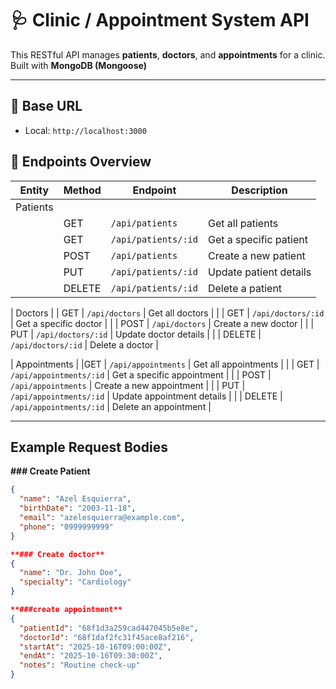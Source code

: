 # 🩺 Clinic / Appointment System API

This RESTful API manages **patients**, **doctors**, and **appointments** for a clinic.  
Built with **MongoDB (Mongoose)**

---

## 🚀 Base URL

- Local: `http://localhost:3000`

## 📍 Endpoints Overview

| **Entity** | **Method** | **Endpoint** | **Description** |
|-------------|-------------|---------------|------------------|
| Patients 
|  |GET     | `/api/patients` | Get all patients |
|  | GET    | `/api/patients/:id` | Get a specific patient |
|  | POST   | `/api/patients` | Create a new patient |
|  | PUT    | `/api/patients/:id` | Update patient details |
|  | DELETE | `/api/patients/:id` | Delete a patient |


| Doctors 
|  | GET    | `/api/doctors` | Get all doctors |
|  | GET    | `/api/doctors/:id` | Get a specific doctor |
|  | POST   | `/api/doctors` | Create a new doctor |
|  | PUT    | `/api/doctors/:id` | Update doctor details |
|  | DELETE | `/api/doctors/:id` | Delete a doctor |


| Appointments
|  |GET     | `/api/appointments` | Get all appointments |
|  | GET    | `/api/appointments/:id` | Get a specific appointment |
|  | POST   | `/api/appointments` | Create a new appointment |
|  | PUT    | `/api/appointments/:id` | Update appointment details |
|  | DELETE | `/api/appointments/:id` | Delete an appointment |

---

## Example Request Bodies

**### Create Patient**
```json
{
  "name": "Azel Esquierra",
  "birthDate": "2003-11-18",
  "email": "azelesquierra@example.com",
  "phone": "0999999999"
}

**### Create doctor**
{
  "name": "Dr. John Doe",
  "specialty": "Cardiology"
}

**###create appointment**
{
  "patientId": "68f1d3a259cad447045b5e8e",
  "doctorId": "68f1daf2fc31f45ace8af216",
  "startAt": "2025-10-16T09:00:00Z",
  "endAt": "2025-10-16T09:30:00Z",
  "notes": "Routine check-up"
}
